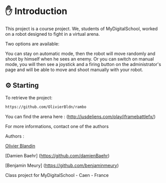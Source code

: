 # ✋ Introduction

This project is a course project. We, students of MyDigitalSchool, worked on a robot designed to fight in a virtual arena.

Two options are available: 

You can stay on automatic mode, then the robot will move randomly and shoot by himself when he sees an enemy.
Or you can switch on manual mode, you will then see a joystick and a firing button on the administrator's page and will be able to move and shoot manually with your robot.
## ⚙ Starting

To retrieve the project:

```bash
https://github.com/OlivierBldn/rambo
```

You can find the arena here : (http://jusdeliens.com/play/iframebattlefx/)

For more informations, contact one of the authors

Authors :

[Olivier Blandin](https://github.com/OlivierBldn)

[Damien Baehr] (https://github.com/damienBaehr)

[Benjamin Meury] (https://github.com/benjaminmeury)

Class project for MyDigitalSchool - Caen - France